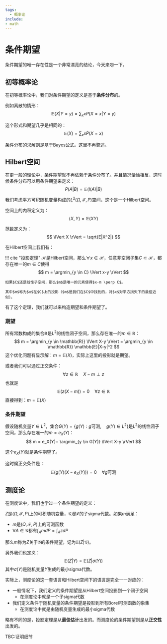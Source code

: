 ```yaml
---
tags:
  - 概率论
include:
- math
---
```


# 条件期望
条件期望的唯一存在性是一个非常漂亮的结论，今天来唠一下。
## 初等概率论
在初等概率论中，我们对条件期望的定义是基于**条件分布**的。

例如离散的情形：
$$
\mathbb{E}(X|Y=y) = \sum_x xP(X=x|Y=y)
$$

这个形式和期望几乎是相同的：
$$
\mathbb{E}(X) = \sum_x xP(X=x)
$$

条件分布的求解则是基于Bayes公式。这里不再赘述。

## Hilbert空间
在更一般的理论中，条件期望就不再依赖于条件分布了。并且情况恰恰相反，这时候条件分布可以用条件期望来定义：
$$
P(A|B) = \mathbb{E}(I(A)|B)
$$

我们考虑平方可积随机变量构成的$L^2(\Omega,\mathcal{F}, P)$空间，这个是一个Hilbert空间。

空间上的内积定义为：
$$
\langle X,Y \rangle = \mathbb{E}(XY)
$$

范数定义为：
$$
\lVert X \rVert = \sqrt{E|X^2|}
$$

在Hilbert空间上我们有：

!!! cite "投影定理"
    $\mathcal{H}$是Hilbert空间，那么$\forall x\in \mathcal{H}$，任意非空闭子集$C\subset \mathcal{H}$，都存在唯一的$m \in C$使得
    $$
    m = \argmin_{y \in C} \lVert x-y \rVert
    $$

    如果$C$还是线性子空间，那么$m$是唯一的元素使得$x-m \perp C$。

    其中$m$称为$x$在$C$上的投影（$m$是我们在$C$中找到的，对$x$对平方损失下的最佳近似）。

有了这个定理，我们就可以来构造期望和条件期望了。
### 期望
所有常数构成的集合$\mathbb{R}$是$L^2$的线性闭子空间，那么存在唯一的$m\in \mathbb{R}$：
$$
m = \argmin_{y \in \mathbb{R}} \lVert X-y \rVert = \argmin_{y \in \mathbb{R}} \mathbb{E}|X-y|^2
$$
这个优化问题有显示解：$m = \mathbb{E}(X)$，实际上这里的投影就是期望。

或者我们可以通过正交条件：
$$
\forall z \in \mathbb{R}\quad X-m \perp z
$$
也就是
$$
\mathbb{E}(z(X-m))=0 \quad \forall z \in \mathbb{R}
$$
直接得到：$m=\mathbb{E}(X)$
### 条件期望
假设随机变量$Y\in L^2$，集合$G(Y) = \{ g(Y): g \text{可测} ,\quad  g(Y)\in L^2 \}$是$L^2$的线性闭子空间，那么存在唯一的$m = e_X(Y)$：
$$
m = e_X(Y)= \argmin_{y \in G(Y)} \lVert X-y \rVert
$$

这个$e_X(Y)$就是条件期望了。

这时候正交条件是：
$$
\mathbb{E}(g(Y)(X-e_X(Y))) = 0 \quad \forall g \text{可测}
$$

## 测度论
在测度论中，我们也学过一个条件期望的定义：

$Z$是$(\Omega,\mathcal{F}, P)$上的可积随机变量，$\mathcal{G}是\mathcal{F}$的子sigma代数。如果$m$满足：

- $m$是$(\Omega,\mathcal{F}, P)$上的可测函数
- $\forall A \in \mathcal{G}$都有$\int_A mdP = \int_A zdP$

那么$m$称为$Z$关于$\mathcal{G}$的条件期望，记为$\mathbb{E}(Z|\mathcal{G})$。

另外我们也定义：
$$
\mathbb{E}(Z|Y) = \mathbb{E}(Z|\sigma(Y)) 
$$
其中$\sigma(Y)$是随机变量$Y$生成的最小sigma代数。

实际上，测度论的这一套语言和Hilbert空间下的语言是完全一一对应的：

- 一般情况下，我们定义的条件期望是从Hilbert空间投影到一个闭子空间
  - 在测度论中就是一个子sigma代数
- 我们定义条件于随机变量的条件期望是投影到所有Borel可测函数的象集
  - 在测度论中就是由随机变量生成的最小sigma代数

略有不同的是，投影定理是从**最佳估计**出发的。而测度论的条件期望则是从**正交性**出发的。

TBC:证明细节